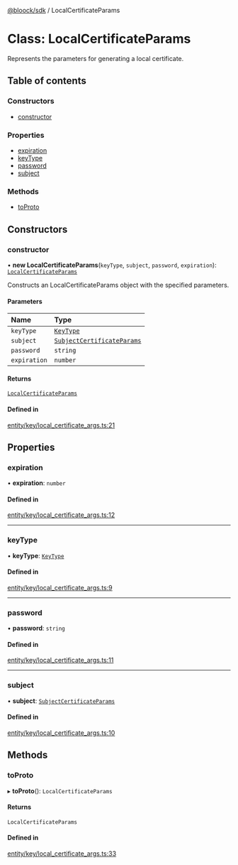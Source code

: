 [@bloock/sdk](../index.md) / LocalCertificateParams

# Class: LocalCertificateParams

Represents the parameters for generating a local certificate.

## Table of contents

### Constructors

- [constructor](LocalCertificateParams.md#constructor)

### Properties

- [expiration](LocalCertificateParams.md#expiration)
- [keyType](LocalCertificateParams.md#keytype)
- [password](LocalCertificateParams.md#password)
- [subject](LocalCertificateParams.md#subject)

### Methods

- [toProto](LocalCertificateParams.md#toproto)

## Constructors

### constructor

• **new LocalCertificateParams**(`keyType`, `subject`, `password`, `expiration`): [`LocalCertificateParams`](LocalCertificateParams.md)

Constructs an LocalCertificateParams object with the specified parameters.

#### Parameters

| Name | Type |
| :------ | :------ |
| `keyType` | [`KeyType`](../enums/KeyType-1.md) |
| `subject` | [`SubjectCertificateParams`](SubjectCertificateParams.md) |
| `password` | `string` |
| `expiration` | `number` |

#### Returns

[`LocalCertificateParams`](LocalCertificateParams.md)

#### Defined in

[entity/key/local_certificate_args.ts:21](https://github.com/bloock/bloock-sdk/blob/10b1e90/languages/js/src/entity/key/local_certificate_args.ts#L21)

## Properties

### expiration

• **expiration**: `number`

#### Defined in

[entity/key/local_certificate_args.ts:12](https://github.com/bloock/bloock-sdk/blob/10b1e90/languages/js/src/entity/key/local_certificate_args.ts#L12)

___

### keyType

• **keyType**: [`KeyType`](../enums/KeyType-1.md)

#### Defined in

[entity/key/local_certificate_args.ts:9](https://github.com/bloock/bloock-sdk/blob/10b1e90/languages/js/src/entity/key/local_certificate_args.ts#L9)

___

### password

• **password**: `string`

#### Defined in

[entity/key/local_certificate_args.ts:11](https://github.com/bloock/bloock-sdk/blob/10b1e90/languages/js/src/entity/key/local_certificate_args.ts#L11)

___

### subject

• **subject**: [`SubjectCertificateParams`](SubjectCertificateParams.md)

#### Defined in

[entity/key/local_certificate_args.ts:10](https://github.com/bloock/bloock-sdk/blob/10b1e90/languages/js/src/entity/key/local_certificate_args.ts#L10)

## Methods

### toProto

▸ **toProto**(): `LocalCertificateParams`

#### Returns

`LocalCertificateParams`

#### Defined in

[entity/key/local_certificate_args.ts:33](https://github.com/bloock/bloock-sdk/blob/10b1e90/languages/js/src/entity/key/local_certificate_args.ts#L33)
